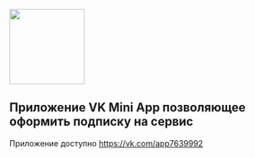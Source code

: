 [<img width="134" src="https://vk.com/images/apps/mini_apps/vk_mini_apps_logo.svg">](https://vk.com/services)

## Приложение VK Mini App позволяющее оформить подписку на сервис

Приложение доступно https://vk.com/app7639992
